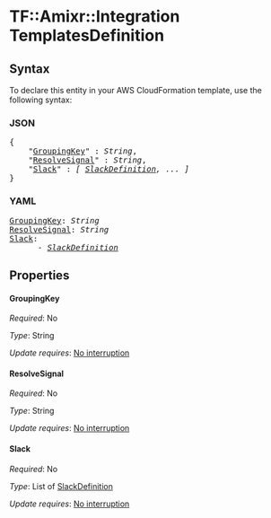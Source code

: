 # TF::Amixr::Integration TemplatesDefinition

## Syntax

To declare this entity in your AWS CloudFormation template, use the following syntax:

### JSON

<pre>
{
    "<a href="#groupingkey" title="GroupingKey">GroupingKey</a>" : <i>String</i>,
    "<a href="#resolvesignal" title="ResolveSignal">ResolveSignal</a>" : <i>String</i>,
    "<a href="#slack" title="Slack">Slack</a>" : <i>[ <a href="slackdefinition.md">SlackDefinition</a>, ... ]</i>
}
</pre>

### YAML

<pre>
<a href="#groupingkey" title="GroupingKey">GroupingKey</a>: <i>String</i>
<a href="#resolvesignal" title="ResolveSignal">ResolveSignal</a>: <i>String</i>
<a href="#slack" title="Slack">Slack</a>: <i>
      - <a href="slackdefinition.md">SlackDefinition</a></i>
</pre>

## Properties

#### GroupingKey

_Required_: No

_Type_: String

_Update requires_: [No interruption](https://docs.aws.amazon.com/AWSCloudFormation/latest/UserGuide/using-cfn-updating-stacks-update-behaviors.html#update-no-interrupt)

#### ResolveSignal

_Required_: No

_Type_: String

_Update requires_: [No interruption](https://docs.aws.amazon.com/AWSCloudFormation/latest/UserGuide/using-cfn-updating-stacks-update-behaviors.html#update-no-interrupt)

#### Slack

_Required_: No

_Type_: List of <a href="slackdefinition.md">SlackDefinition</a>

_Update requires_: [No interruption](https://docs.aws.amazon.com/AWSCloudFormation/latest/UserGuide/using-cfn-updating-stacks-update-behaviors.html#update-no-interrupt)


